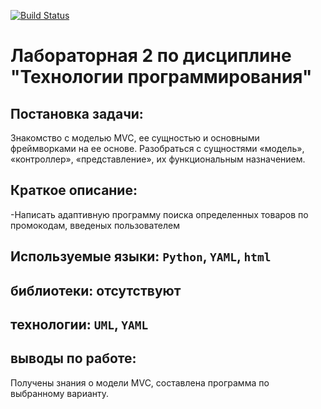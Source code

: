 [![Build Status](https://app.travis-ci.com/kpdvstu/PTLab2.svg?branch=master)](https://app.travis-ci.com/kpdvstu/PTLab2)
# Лабораторная 2 по дисциплине "Технологии программирования"
## Постановка задачи:
Знакомство c моделью MVC, ее сущностью и основными фреймворками на ее основе.
Разобраться с сущностями «модель», «контроллер», «представление», их функциональным назначением.
## Краткое описание:
-Написать адаптивную программу поиска определенных товаров по промокодам, введеных пользователем
## Используемые языки: `Python`, `YAML`, `html`
## библиотеки: отсутствуют
## технологии: `UML`, `YAML`
## выводы по работе:
Получены знания о модели MVC, составлена программа по выбранному варианту.